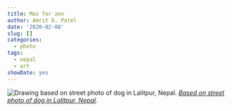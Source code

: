 ```yaml
---
title: Max for zen
author: Amrit D. Patel
date: '2020-02-08'
slug: []
categories:
  - photo
tags:
  - nepal
  - art
showDate: yes
---
```


![Drawing based on street photo of dog in Lalitpur, Nepal.](/posts/2020-02-08-max-for-zen/maxForZen.png)
_[Based on street photo of dog in Lalitpur, Nepal](https://docs.google.com/drawings/d/16hyK9ikrupii05PmNryxebmJNL7Mp0eaRQVAGNLiXPg/edit?usp=sharing)._